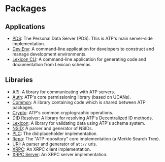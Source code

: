 # Packages

## Applications

- [PDS](./pds): The Personal Data Server (PDS). This is ATP's main server-side implementation.
- [Dev Env](./dev-env): A command-line application for developers to construct and manage development environments.
- [Lexicon CLI](./lex-cli/): A command-line application for generating code and documentation from Lexicon schemas.

## Libraries

- [API](./api): A library for communicating with ATP servers.
- [Auth](./auth): ATP's core permissioning library (based on UCANs).
- [Common](./common): A library containing code which is shared between ATP packages.
- [Crypto](./crypto): ATP's common cryptographic operations.
- [DID Resolver](./did-resolver): A library for resolving ATP's Decentralized ID methods.
- [Lexicon](./lexicon): A library for validating data using ATP's schema system.
- [NSID](./nsid): A parser and generator of NSIDs.
- [PLC](./plc): The did:placeholder implementation.
- [Repo](./repo): The "ATP repository" core implementation (a Merkle Search Tree).
- [URI](./uri): A parser and generator of `at://` uris.
- [XRPC](./xrpc): An XRPC client implementation.
- [XRPC Server](./xrpc-server): An XRPC server implementation.

